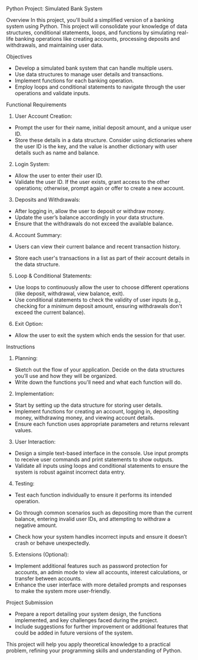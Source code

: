 Python Project: Simulated Bank System

Overview
In this project, you'll build a simplified version of a banking system using Python. This project
will consolidate your knowledge of data structures, conditional statements, loops, and
functions by simulating real-life banking operations like creating accounts, processing deposits
and withdrawals, and maintaining user data.

Objectives
- Develop a simulated bank system that can handle multiple users.
- Use data structures to manage user details and transactions.
- Implement functions for each banking operation.
- Employ loops and conditional statements to navigate through the user operations and validate
inputs.

Functional Requirements
1. User Account Creation:
- Prompt the user for their name, initial deposit amount, and a unique user ID.
- Store these details in a data structure. Consider using dictionaries where the user ID is the
key, and the value is another dictionary with user details such as name and balance.

2. Login System:
- Allow the user to enter their user ID.
- Validate the user ID. If the user exists, grant access to the other operations; otherwise,
prompt again or offer to create a new account.

3. Deposits and Withdrawals:
- After logging in, allow the user to deposit or withdraw money.
- Update the user’s balance accordingly in your data structure.
- Ensure that the withdrawals do not exceed the available balance.

4. Account Summary:
- Users can view their current balance and recent transaction history.

- Store each user's transactions in a list as part of their account details in the data structure.

5. Loop & Conditional Statements:
- Use loops to continuously allow the user to choose different operations (like deposit,
withdrawal, view balance, exit).
- Use conditional statements to check the validity of user inputs (e.g., checking for a minimum
deposit amount, ensuring withdrawals don't exceed the current balance).

6. Exit Option:
- Allow the user to exit the system which ends the session for that user.

Instructions
1. Planning:
- Sketch out the flow of your application. Decide on the data structures you’ll use and how they
will be organized.
- Write down the functions you'll need and what each function will do.

2. Implementation:
- Start by setting up the data structure for storing user details.
- Implement functions for creating an account, logging in, depositing money, withdrawing
money, and viewing account details.
- Ensure each function uses appropriate parameters and returns relevant values.

3. User Interaction:
- Design a simple text-based interface in the console. Use input prompts to receive user
commands and print statements to show outputs.
- Validate all inputs using loops and conditional statements to ensure the system is robust
against incorrect data entry.

4. Testing:
- Test each function individually to ensure it performs its intended operation.
- Go through common scenarios such as depositing more than the current balance, entering
invalid user IDs, and attempting to withdraw a negative amount.

- Check how your system handles incorrect inputs and ensure it doesn’t crash or behave
unexpectedly.

5. Extensions (Optional):
- Implement additional features such as password protection for accounts, an admin mode to
view all accounts, interest calculations, or transfer between accounts.
- Enhance the user interface with more detailed prompts and responses to make the system
more user-friendly.

Project Submission
- Prepare a report detailing your system design, the functions implemented, and key challenges
faced during the project.
- Include suggestions for further improvement or additional features that could be added in
future versions of the system.

This project will help you apply theoretical knowledge to a practical problem, refining your
programming skills and understanding of Python.